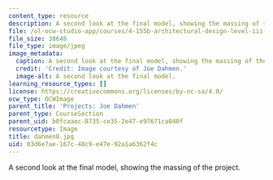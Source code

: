```yaml
---
content_type: resource
description: A second look at the final model, showing the massing of the project.
file: /ol-ocw-studio-app/courses/4-155b-architectural-design-level-iii-a-student-center-for-mit-fall-2004/03d6e7ae167c48c9e47e92a1a6362f4c_dahmen8.jpg
file_size: 38648
file_type: image/jpeg
image_metadata:
  caption: A second look at the final model, showing the massing of the project.
  credit: 'Credit: Image courtesy of Joe Dahmen.'
  image-alt: A second look at the final model.
learning_resource_types: []
license: https://creativecommons.org/licenses/by-nc-sa/4.0/
ocw_type: OCWImage
parent_title: 'Projects: Joe Dahmen'
parent_type: CourseSection
parent_uid: b0fcaaec-8735-ce35-2e47-e97671ca040f
resourcetype: Image
title: dahmen8.jpg
uid: 03d6e7ae-167c-48c9-e47e-92a1a6362f4c
---
```

A second look at the final model, showing the massing of the project.
